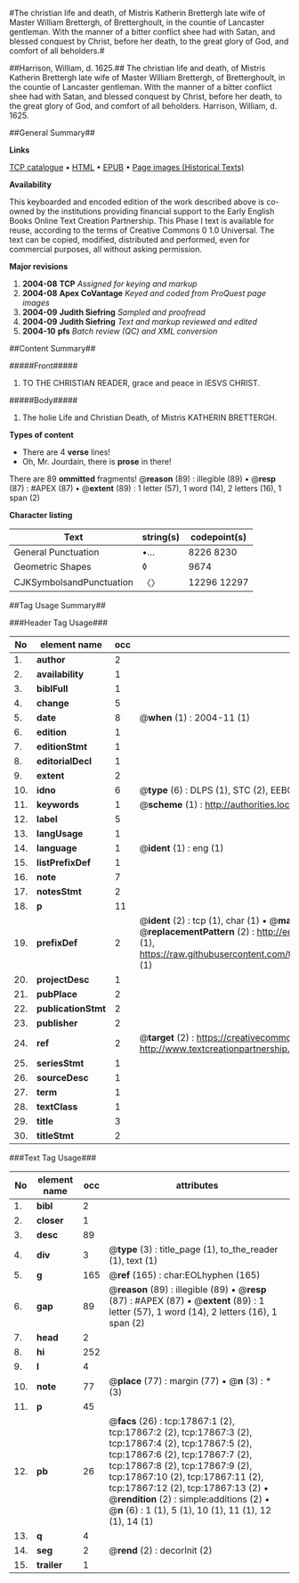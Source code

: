 #The christian life and death, of Mistris Katherin Brettergh late wife of Master William Brettergh, of Bretterghoult, in the countie of Lancaster gentleman. With the manner of a bitter conflict shee had with Satan, and blessed conquest by Christ, before her death, to the great glory of God, and comfort of all beholders.#

##Harrison, William, d. 1625.##
The christian life and death, of Mistris Katherin Brettergh late wife of Master William Brettergh, of Bretterghoult, in the countie of Lancaster gentleman. With the manner of a bitter conflict shee had with Satan, and blessed conquest by Christ, before her death, to the great glory of God, and comfort of all beholders.
Harrison, William, d. 1625.

##General Summary##

**Links**

[TCP catalogue](http://www.ota.ox.ac.uk/tcp/)  • 
[HTML](http://tei.it.ox.ac.uk/tcp/Texts-HTML/free/A02/A02734.html)  • 
[EPUB](http://tei.it.ox.ac.uk/tcp/Texts-EPUB/free/A02/A02734.epub) • 
[Page images (Historical Texts)](https://data.historicaltexts.jisc.ac.uk/view?pubId=eebo-99852542e&pageId=eebo-99852542e-17867-1)

**Availability**

This keyboarded and encoded edition of the
	       work described above is co-owned by the institutions
	       providing financial support to the Early English Books
	       Online Text Creation Partnership. This Phase I text is
	       available for reuse, according to the terms of Creative
	       Commons 0 1.0 Universal. The text can be copied,
	       modified, distributed and performed, even for
	       commercial purposes, all without asking permission.

**Major revisions**

1. __2004-08__ __TCP__ *Assigned for keying and markup*
1. __2004-08__ __Apex CoVantage__ *Keyed and coded from ProQuest page images*
1. __2004-09__ __Judith Siefring__ *Sampled and proofread*
1. __2004-09__ __Judith Siefring__ *Text and markup reviewed and edited*
1. __2004-10__ __pfs__ *Batch review (QC) and XML conversion*

##Content Summary##

#####Front#####

1. TO THE CHRISTIAN READER, grace and peace in IESVS CHRIST.

#####Body#####

1. The holie Life and Christian Death, of Mistris KATHERIN BRETTERGH.

**Types of content**

  * There are 4 **verse** lines!
  * Oh, Mr. Jourdain, there is **prose** in there!

There are 89 **ommitted** fragments! 
 @__reason__ (89) : illegible (89)  •  @__resp__ (87) : #APEX (87)  •  @__extent__ (89) : 1 letter (57), 1 word (14), 2 letters (16), 1 span (2)

**Character listing**


|Text|string(s)|codepoint(s)|
|---|---|---|
|General Punctuation|•…|8226 8230|
|Geometric Shapes|◊|9674|
|CJKSymbolsandPunctuation|〈〉|12296 12297|

##Tag Usage Summary##

###Header Tag Usage###

|No|element name|occ|attributes|
|---|---|---|---|
|1.|__author__|2||
|2.|__availability__|1||
|3.|__biblFull__|1||
|4.|__change__|5||
|5.|__date__|8| @__when__ (1) : 2004-11 (1)|
|6.|__edition__|1||
|7.|__editionStmt__|1||
|8.|__editorialDecl__|1||
|9.|__extent__|2||
|10.|__idno__|6| @__type__ (6) : DLPS (1), STC (2), EEBO-CITATION (1), PROQUEST (1), VID (1)|
|11.|__keywords__|1| @__scheme__ (1) : http://authorities.loc.gov/ (1)|
|12.|__label__|5||
|13.|__langUsage__|1||
|14.|__language__|1| @__ident__ (1) : eng (1)|
|15.|__listPrefixDef__|1||
|16.|__note__|7||
|17.|__notesStmt__|2||
|18.|__p__|11||
|19.|__prefixDef__|2| @__ident__ (2) : tcp (1), char (1)  •  @__matchPattern__ (2) : ([0-9\-]+):([0-9IVX]+) (1), (.+) (1)  •  @__replacementPattern__ (2) : http://eebo.chadwyck.com/downloadtiff?vid=$1&page=$2 (1), https://raw.githubusercontent.com/textcreationpartnership/Texts/master/tcpchars.xml#$1 (1)|
|20.|__projectDesc__|1||
|21.|__pubPlace__|2||
|22.|__publicationStmt__|2||
|23.|__publisher__|2||
|24.|__ref__|2| @__target__ (2) : https://creativecommons.org/publicdomain/zero/1.0/ (1), http://www.textcreationpartnership.org/docs/. (1)|
|25.|__seriesStmt__|1||
|26.|__sourceDesc__|1||
|27.|__term__|1||
|28.|__textClass__|1||
|29.|__title__|3||
|30.|__titleStmt__|2||


###Text Tag Usage###

|No|element name|occ|attributes|
|---|---|---|---|
|1.|__bibl__|2||
|2.|__closer__|1||
|3.|__desc__|89||
|4.|__div__|3| @__type__ (3) : title_page (1), to_the_reader (1), text (1)|
|5.|__g__|165| @__ref__ (165) : char:EOLhyphen (165)|
|6.|__gap__|89| @__reason__ (89) : illegible (89)  •  @__resp__ (87) : #APEX (87)  •  @__extent__ (89) : 1 letter (57), 1 word (14), 2 letters (16), 1 span (2)|
|7.|__head__|2||
|8.|__hi__|252||
|9.|__l__|4||
|10.|__note__|77| @__place__ (77) : margin (77)  •  @__n__ (3) : * (3)|
|11.|__p__|45||
|12.|__pb__|26| @__facs__ (26) : tcp:17867:1 (2), tcp:17867:2 (2), tcp:17867:3 (2), tcp:17867:4 (2), tcp:17867:5 (2), tcp:17867:6 (2), tcp:17867:7 (2), tcp:17867:8 (2), tcp:17867:9 (2), tcp:17867:10 (2), tcp:17867:11 (2), tcp:17867:12 (2), tcp:17867:13 (2)  •  @__rendition__ (2) : simple:additions (2)  •  @__n__ (6) : 1 (1), 5 (1), 10 (1), 11 (1), 12 (1), 14 (1)|
|13.|__q__|4||
|14.|__seg__|2| @__rend__ (2) : decorInit (2)|
|15.|__trailer__|1||
